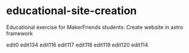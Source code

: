 # educational-site-creation
Educational exercise for MakerFriends students: Create website in astro framework

edit0
edit134
edit116
edit117
edit118
edit119
edit120
edit114

